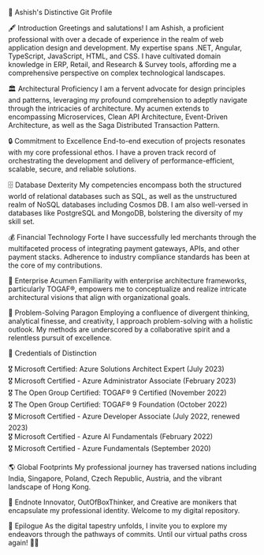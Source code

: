 📜 Ashish's Distinctive Git Profile

🖋️ Introduction
Greetings and salutations! I am Ashish, a proficient professional with over a decade of experience in the realm of web application design and development. My expertise spans .NET, Angular, TypeScript, JavaScript, HTML, and CSS. I have cultivated domain knowledge in ERP, Retail, and Research & Survey tools, affording me a comprehensive perspective on complex technological landscapes.

🏛️ Architectural Proficiency
I am a fervent advocate for design principles and patterns, leveraging my profound comprehension to adeptly navigate through the intricacies of architecture. My acumen extends to encompassing Microservices, Clean API Architecture, Event-Driven Architecture, as well as the Saga Distributed Transaction Pattern.

🔒 Commitment to Excellence
End-to-end execution of projects resonates with my core professional ethos. I have a proven track record of orchestrating the development and delivery of performance-efficient, scalable, secure, and reliable solutions.

🗄️ Database Dexterity
My competencies encompass both the structured world of relational databases such as SQL, as well as the unstructured realm of NoSQL databases including Cosmos DB. I am also well-versed in databases like PostgreSQL and MongoDB, bolstering the diversity of my skill set.

💰 Financial Technology Forte
I have successfully led merchants through the multifaceted process of integrating payment gateways, APIs, and other payment stacks. Adherence to industry compliance standards has been at the core of my contributions.

🏢 Enterprise Acumen
Familiarity with enterprise architecture frameworks, particularly TOGAF®, empowers me to conceptualize and realize intricate architectural visions that align with organizational goals.

🌟 Problem-Solving Paragon
Employing a confluence of divergent thinking, analytical finesse, and creativity, I approach problem-solving with a holistic outlook. My methods are underscored by a collaborative spirit and a relentless pursuit of excellence.

📜 Credentials of Distinction

🎖️ Microsoft Certified: Azure Solutions Architect Expert (July 2023)<br/>
🎖️ Microsoft Certified - Azure Administrator Associate (February 2023)<br/>
🎖️ The Open Group Certified: TOGAF® 9 Certified (November 2022)<br/>
🎖️ The Open Group Certified: TOGAF® 9 Foundation (October 2022)<br/>
🎖️ Microsoft Certified - Azure Developer Associate (July 2022, renewed 2023)<br/>
🎖️ Microsoft Certified - Azure AI Fundamentals (February 2022)<br/>
🎖️ Microsoft Certified - Azure Fundamentals (September 2020)<br/>


🌎 Global Footprints
My professional journey has traversed nations including India, Singapore, Poland, Czech Republic, Austria, and the vibrant landscape of Hong Kong.

🎨 Endnote
Innovator, OutOfBoxThinker, and Creative are monikers that encapsulate my professional identity. Welcome to my digital repository.

📡 Epilogue
As the digital tapestry unfolds, I invite you to explore my endeavors through the pathways of commits. Until our virtual paths cross again! 🚀🌌
